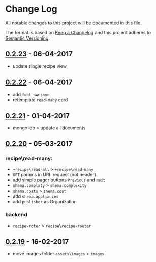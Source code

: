# Change Log
All notable changes to this project will be documented in this file.

The format is based on [Keep a Changelog](http://keepachangelog.com/)
and this project adheres to [Semantic Versioning](http://semver.org/).

## [0.2.23](asdf) - 06-04-2017
  - update single recipe view

## [0.2.22](asdf) - 06-04-2017
 - add `font awesome`
 - retemplate `read-many` card

## [0.2.21](asdf) - 01-04-2017
 - mongo-db > update all documents

## [0.2.20](asdf) - 05-03-2017
### recipe\read-many:
  - `+recipe\read-all` > `+recipe\read-many`
  - `GET` params in URL request (not header)
  - add simple pager buttons `Previous` and `Next`
  - `shema.complxty` > `shema.complexity`
  - `shema.costs`    > `shema.cost`
  - add `shema.appliances`
  - add `publisher` as Organization
### backend
  - `recipe-roter` > `recipe\recipe-router` 

## [0.2.19](asdf) - 16-02-2017
 - move images folder `assets\images` > `images`
